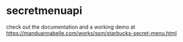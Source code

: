 # secretmenuapi
check out the documentation and a working demo at https://manduannabelle.com/works/ssm/starbucks-secret-menu.html
